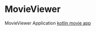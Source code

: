 # MovieViewer
MovieViewer Application
[kotlin movie app](https://github.com/htet-paing/MovieViewer/blob/master/Screenshot_2020-01-09-17-08-17-510_com.example.movieviewer.jpg)
